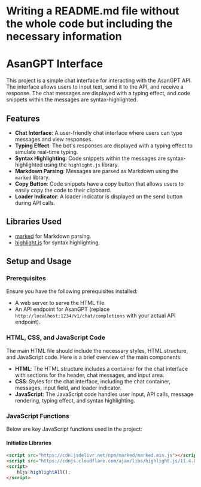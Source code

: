 # Writing a README.md file without the whole code but including the necessary information

# AsanGPT Interface

This project is a simple chat interface for interacting with the AsanGPT API. The interface allows users to input text, send it to the API, and receive a response. The chat messages are displayed with a typing effect, and code snippets within the messages are syntax-highlighted.

## Features

- **Chat Interface**: A user-friendly chat interface where users can type messages and view responses.
- **Typing Effect**: The bot's responses are displayed with a typing effect to simulate real-time typing.
- **Syntax Highlighting**: Code snippets within the messages are syntax-highlighted using the `highlight.js` library.
- **Markdown Parsing**: Messages are parsed as Markdown using the `marked` library.
- **Copy Button**: Code snippets have a copy button that allows users to easily copy the code to their clipboard.
- **Loader Indicator**: A loader indicator is displayed on the send button during API calls.

## Libraries Used

- [marked](https://github.com/markedjs/marked) for Markdown parsing.
- [highlight.js](https://github.com/highlightjs/highlight.js) for syntax highlighting.

## Setup and Usage

### Prerequisites

Ensure you have the following prerequisites installed:

- A web server to serve the HTML file.
- An API endpoint for AsanGPT (replace `http://localhost:1234/v1/chat/completions` with your actual API endpoint).

### HTML, CSS, and JavaScript Code

The main HTML file should include the necessary styles, HTML structure, and JavaScript code. Here is a brief overview of the main components:

- **HTML**: The HTML structure includes a container for the chat interface with sections for the header, chat messages, and input area.
- **CSS**: Styles for the chat interface, including the chat container, messages, input field, and loader indicator.
- **JavaScript**: The JavaScript code handles user input, API calls, message rendering, typing effect, and syntax highlighting.

### JavaScript Functions

Below are key JavaScript functions used in the project:

#### Initialize Libraries
```html
<script src="https://cdn.jsdelivr.net/npm/marked/marked.min.js"></script>
<script src="https://cdnjs.cloudflare.com/ajax/libs/highlight.js/11.4.0/highlight.min.js"></script>
<script>
    hljs.highlightAll();
</script>
